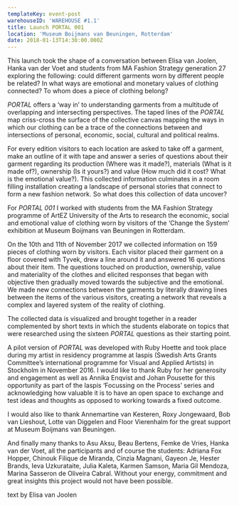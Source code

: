 ```yaml
---
templateKey: event-post
warehouseID: 'WAREHOUSE #1.1'
title: Launch PORTAL 001
location: 'Museum Boijmans van Beuningen, Rotterdam'
date: 2018-01-13T14:30:00.000Z
---
```

This launch took the shape of a conversation between Elisa van Joolen, Hanka van der Voet and students from MA Fashion Strategy generation 27 exploring the following: could different garments worn by different people be related? In what ways are emotional and monetary values of clothing connected? To whom does a piece of clothing belong?

*PORTAL* offers a ‘way in’ to understanding garments from a multitude of overlapping and intersecting perspectives. The taped lines of the *PORTAL* map criss-cross the surface of the collective canvas mapping the ways in which our clothing can be a trace of the connections between and intersections of personal, economic, social, cultural and political realms.

For every edition visitors to each location are asked to take off a garment, make an outline of it with tape and answer a series of questions about their garment regarding its production (Where was it made?), materials (What is it made of?), ownership (Is it yours?) and value (How much did it cost? What is the emotional value?). This collected information culminates in a room filling installation creating a landscape of personal stories that connect to form a new fashion network. So what does this collection of data uncover?

For *PORTAL 001* I worked with students from the MA Fashion Strategy programme of ArtEZ University of the Arts to research the economic, social and emotional value of clothing worn by visitors of the ‘Change the System’ exhibition at Museum Boijmans van Beuningen in Rotterdam.

On the 10th and 11th of November 2017 we collected information on 159 pieces of clothing worn by visitors. Each visitor placed their garment on a floor covered with Tyvek, drew a line around it and answered 16 questions about their item. The questions touched on production, ownership, value and materiality of the clothes and elicited responses that began with objective then gradually moved towards the subjective and the emotional. We made new connections between the garments by literally drawing lines between the items of the various visitors, creating a network that reveals a complex and layered system of the reality of clothing.

The collected data is visualized and brought together in a reader complemented by short texts in which the students elaborate on topics that were researched using the sixteen *PORTAL* questions as their starting point.

A pilot version of *PORTAL* was developed with Ruby Hoette and took place during my artist in residency programme at Iaspis (Swedish Arts Grants Committee’s international programme for Visual and Applied Artists) in Stockholm in November 2016. I would like to thank Ruby for her generosity and engagement as well as Annika Enqvist and Johan Pousette for this opportunity as part of the Iaspis ‘Focussing on the Process’ series and acknowledging how valuable it is to have an open space to exchange and test ideas and thoughts as opposed to working towards a fixed outcome.

I would also like to thank Annemartine van Kesteren, Roxy Jongewaard, Bob van Lieshout, Lotte van Diggelen and Floor Vierenhalm for the great support at Museum Boijmans van Beuningen.

And finally many thanks to Asu Aksu, Beau Bertens, Femke de Vries, Hanka van der Voet, all the participants and of course the students: Adriana Fox Hopper, Chinouk Filique de Miranda, Cinzia Magnani, Gayeon Je, Hester Brands, Ieva Uzkurataite, Julia Kaleta, Karmen Samson, Maria Gil Mendoza, Marina Sasseron de Oliveira Cabral. Without your energy, commitment and great insights this project would not have been possible.

text by Elisa van Joolen